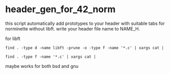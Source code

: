 # header_gen_for_42_norm

this script automatically add prototypes to your header with suitable tabs for norminette without libft.
write your header file name to NAME_H.

for libft

`find . -type d -name libft -prune -o -type f -name '*.c' | xargs cat |`

`find . -type f -name '*.c' | xargs cat |`


maybe works for both bsd and gnu
